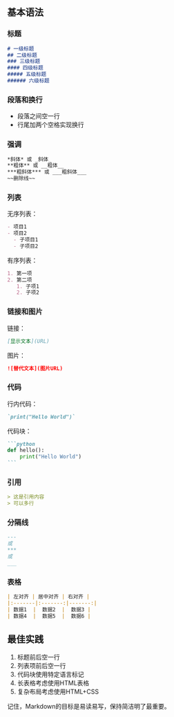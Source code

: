 ## 基本语法

### 标题

```markdown
# 一级标题
## 二级标题
### 三级标题
#### 四级标题
##### 五级标题
###### 六级标题
```

### 段落和换行

- 段落之间空一行
- 行尾加两个空格实现换行

### 强调

```markdown
*斜体* 或 _斜体_
**粗体** 或 __粗体__
***粗斜体*** 或 ___粗斜体___
~~删除线~~
```

### 列表

无序列表：

```markdown
- 项目1
- 项目2
  - 子项目1
  - 子项目2
```

有序列表：

```markdown
1. 第一项
2. 第二项
   1. 子项1
   2. 子项2
```

### 链接和图片

链接：

```markdown
[显示文本](URL)
```

图片：

```markdown
![替代文本](图片URL)
```

### 代码

行内代码：

```markdown
`print("Hello World")`
```

代码块：

````markdown
```python
def hello():
    print("Hello World")
```
````

### 引用

```markdown
> 这是引用内容
> 可以多行
```

### 分隔线

```markdown
---
或
***
或
___
```

### 表格

```markdown
| 左对齐 | 居中对齐 | 右对齐 |
|:-------|:-------:|-------:|
| 数据1  |  数据2  |  数据3 |
| 数据4  |  数据5  |  数据6 |
```

## 最佳实践

1. 标题前后空一行
2. 列表项前后空一行
3. 代码块使用特定语言标记
4. 长表格考虑使用HTML表格
5. 复杂布局考虑使用HTML+CSS

记住，Markdown的目标是易读易写，保持简洁明了最重要。
